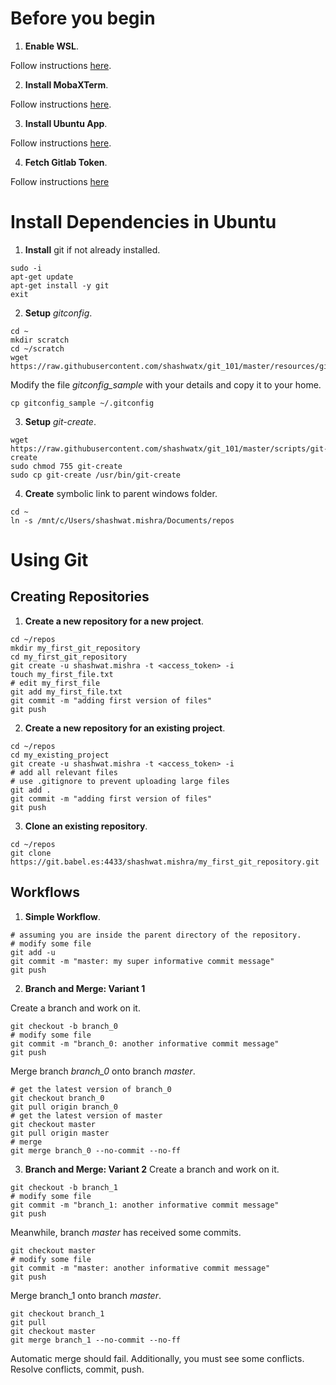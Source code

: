 # Before you begin
1. __Enable WSL__.

Follow instructions [here](https://winaero.com/blog/enable-wsl-windows-10-fall-creators-update/).

2. __Install MobaXTerm__.

Follow instructions [here](https://mobaxterm.mobatek.net/download-home-edition.html).

3. __Install Ubuntu App__.

Follow instructions [here](https://www.microsoft.com/en-us/p/ubuntu/9nblggh4msv6).

4. __Fetch Gitlab Token__.

Follow instructions [here](https://docs.gitlab.com/ee/user/profile/personal_access_tokens.html)

# Install Dependencies in Ubuntu

1. __Install__ git if not already installed.
```
sudo -i
apt-get update
apt-get install -y git
exit
```

2. __Setup__ _gitconfig_.
```
cd ~
mkdir scratch
cd ~/scratch
wget https://raw.githubusercontent.com/shashwatx/git_101/master/resources/gitconfig_sample 
```
Modify the file _gitconfig\_sample_ with your details and copy it to your home.
```
cp gitconfig_sample ~/.gitconfig
```

3. __Setup__ _git-create_.
```
wget https://raw.githubusercontent.com/shashwatx/git_101/master/scripts/git-create
sudo chmod 755 git-create
sudo cp git-create /usr/bin/git-create
```

4. __Create__ symbolic link to parent windows folder.
```
cd ~
ln -s /mnt/c/Users/shashwat.mishra/Documents/repos
```

# Using Git

## Creating Repositories

1. __Create a new repository for a new project__.
```
cd ~/repos
mkdir my_first_git_repository
cd my_first_git_repository
git create -u shashwat.mishra -t <access_token> -i
touch my_first_file.txt
# edit my_first_file
git add my_first_file.txt
git commit -m "adding first version of files"
git push
```

2. __Create a new repository for an existing project__.
```
cd ~/repos
cd my_existing_project
git create -u shashwat.mishra -t <access_token> -i
# add all relevant files
# use .gitignore to prevent uploading large files
git add .
git commit -m "adding first version of files"
git push
```

3. __Clone an existing repository__.
```
cd ~/repos
git clone https://git.babel.es:4433/shashwat.mishra/my_first_git_repository.git
```

## Workflows   

1. __Simple Workflow__.
```
# assuming you are inside the parent directory of the repository.
# modify some file
git add -u
git commit -m "master: my super informative commit message"
git push
```

2. __Branch and Merge: Variant 1__

Create a branch and work on it.
```
git checkout -b branch_0
# modify some file
git commit -m "branch_0: another informative commit message"
git push
```
Merge branch _branch\_0_ onto branch _master_.
```
# get the latest version of branch_0
git checkout branch_0
git pull origin branch_0
# get the latest version of master
git checkout master
git pull origin master
# merge
git merge branch_0 --no-commit --no-ff
```

3. __Branch and Merge: Variant 2__
Create a branch and work on it.
```
git checkout -b branch_1
# modify some file
git commit -m "branch_1: another informative commit message"
git push
```
Meanwhile, branch _master_ has received some commits.
```
git checkout master
# modify some file
git commit -m "master: another informative commit message"
git push
```
Merge branch_1 onto branch _master_.
```
git checkout branch_1
git pull
git checkout master
git merge branch_1 --no-commit --no-ff
```
Automatic merge should fail.
Additionally, you must see some conflicts.
Resolve conflicts, commit, push.

